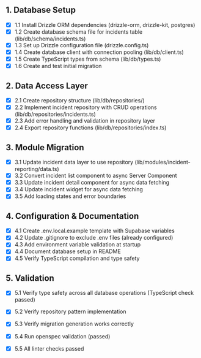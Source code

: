 ## 1. Database Setup
- [x] 1.1 Install Drizzle ORM dependencies (drizzle-orm, drizzle-kit, postgres)
- [x] 1.2 Create database schema file for incidents table (lib/db/schema/incidents.ts)
- [x] 1.3 Set up Drizzle configuration file (drizzle.config.ts)
- [x] 1.4 Create database client with connection pooling (lib/db/client.ts)
- [x] 1.5 Create TypeScript types from schema (lib/db/types.ts)
- [x] 1.6 Create and test initial migration

## 2. Data Access Layer
- [x] 2.1 Create repository structure (lib/db/repositories/)
- [x] 2.2 Implement incident repository with CRUD operations (lib/db/repositories/incidents.ts)
- [x] 2.3 Add error handling and validation in repository layer
- [x] 2.4 Export repository functions (lib/db/repositories/index.ts)

## 3. Module Migration
- [x] 3.1 Update incident data layer to use repository (lib/modules/incident-reporting/data.ts)
- [x] 3.2 Convert incident list component to async Server Component
- [x] 3.3 Update incident detail component for async data fetching
- [x] 3.4 Update incident widget for async data fetching
- [x] 3.5 Add loading states and error boundaries

## 4. Configuration & Documentation
- [x] 4.1 Create .env.local.example template with Supabase variables
- [x] 4.2 Update .gitignore to exclude .env files (already configured)
- [x] 4.3 Add environment variable validation at startup
- [x] 4.4 Document database setup in README
- [x] 4.5 Verify TypeScript compilation and type safety

## 5. Validation
- [x] 5.1 Verify type safety across all database operations (TypeScript check passed)
- [x] 5.2 Verify repository pattern implementation
- [x] 5.3 Verify migration generation works correctly
- [x] 5.4 Run openspec validation (passed)
- [x] 5.5 All linter checks passed

